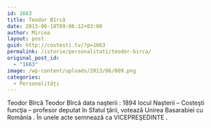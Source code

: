 ```yaml
---
id: 1663
title: Teodor Bîrcă
date: 2013-06-18T09:06:12+03:00
author: Mircea
layout: post
guid: http://costesti.tv/?p=1663
permalink: /istorie/personalitati/teodor-birca/
original_post_id:
  - "1663"
image: /wp-content/uploads/2013/06/009.png
categories:
  - Personalități
---
```

Teodor Bîrcă Teodor Bîrcă data naşterii : 1894 locul Naşterii – Costeşti funcţia – profesor deputat în Sfatul ţării, votează Unirea Basarabiei cu România . În unele acte semnează ca VICEPREŞEDINTE .